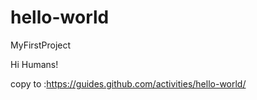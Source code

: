 # hello-world
MyFirstProject

Hi Humans!

copy to :https://guides.github.com/activities/hello-world/
